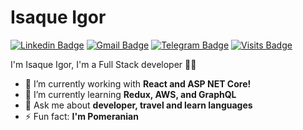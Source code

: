 # Isaque Igor
[![Linkedin Badge](https://img.shields.io/badge/-isaqueigor-blue?style=flat-square&logo=Linkedin&logoColor=white&link=https://www.linkedin.com/in/isaqueigor/)](https://www.linkedin.com/in/danielobara/)
[![Gmail Badge](https://img.shields.io/badge/-isaqueigorsilva@gmail.com-c14438?style=flat-square&logo=Gmail&logoColor=white&link=mailto:isaqueigorsilva@gmail.com)](mailto:isaqueigorsilva@gmail.com)
[![Telegram Badge](https://img.shields.io/badge/-Telegram-1ca0f1?style=flat-square&labelColor=1ca0f1&logo=telegram&logoColor=white&link=https://t.me/isaqueigordev)](https://t.me/isaqueigordev)
[![Visits Badge](https://badges.pufler.dev/visits/isaqueigor/git-badges)](https://badges.pufler.dev)

I'm Isaque Igor, I'm a Full Stack developer 👨‍💻

- 🔭 I’m currently working with **React and ASP NET Core!**
- 🌱 I’m currently learning **Redux, AWS, and GraphQL**
- 💬 Ask me about **developer, travel and learn languages**
- ⚡ Fun fact: **I'm Pomeranian**

